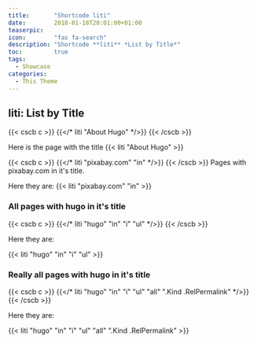 ```yaml
---
title:       "Shortcode liti"
date:        2018-01-18T20:01:00+01:00
teaserpic:
icon:        "fas fa-search"
description: "Shortcode **liti** *List by Title*"
toc:         true
tags:
  - Showcase
categories:
  - This Theme
---
```



## liti: List by Title

{{< cscb c >}}
{{</* liti "About Hugo" */>}}
{{< /cscb >}}

Here is the page with the title {{< liti "About Hugo" >}}



{{< cscb c >}}
{{</* liti "pixabay.com" "in" */>}}
{{< /cscb >}}
Pages with pixabay.com in it's title. 

Here they are: {{< liti "pixabay.com" "in" >}}
 


### All pages with hugo in it's title

{{< cscb c >}}
{{</* liti "hugo" "in" "i" "ul" */>}}
{{< /cscb >}}

Here they are: 

{{< liti "hugo" "in" "i" "ul" >}}



### Really all pages with hugo in it's title

{{< cscb c >}}
{{</* liti "hugo" "in" "i" "ul" "all" ".Kind .RelPermalink" */>}}
{{< /cscb >}}

Here they are: 

{{< liti "hugo" "in" "i" "ul" "all" ".Kind .RelPermalink" >}}


